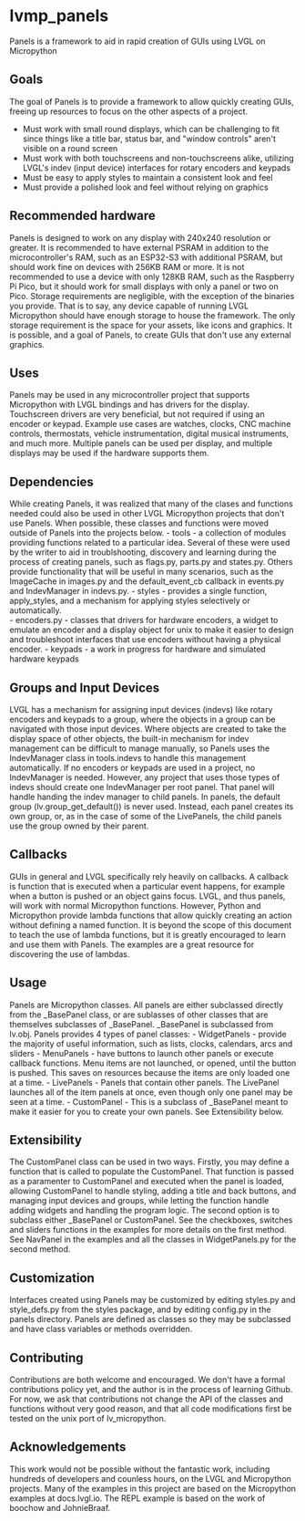 # lvmp_panels
Panels is a framework to aid in rapid creation of GUIs using LVGL on Micropython

## Goals
The goal of Panels is to provide a framework to allow quickly creating GUIs, freeing up resources to focus on the other aspects of a project.
- Must work with small round displays, which can be challenging to fit since things like a title bar, status bar, and "window controls" aren't visible on a round screen
- Must work with both touchscreens and non-touchscreens alike, utilizing LVGL's indev (input device) interfaces for rotary encoders and keypads
- Must be easy to apply styles to maintain a consistent look and feel
- Must provide a polished look and feel without relying on graphics

## Recommended hardware
Panels is designed to work on any display with 240x240 resolution or greater.  It is recommended to have external PSRAM in addition to the microcontroller's RAM, such as an ESP32-S3 with additional PSRAM, but should work fine on devices with 256KB RAM or more.  It is not recommended to use a device with only 128KB RAM, such as the Raspberry Pi Pico, but it should work for small displays with only a panel or two on Pico.  Storage requirements are negligible, with the exception of the binaries you provide.  That is to say, any device capable of running LVGL Micropython should have enough storage to house the framework.  The only storage requirement is the space for your assets, like icons and graphics.  It is possible, and a goal of Panels, to create GUIs that don't use any external graphics.

## Uses
Panels may be used in any microcontroller project that supports Micropython with LVGL bindings and has drivers for the display.  Touchscreen drivers are very beneficial, but not required if using an encoder or keypad.  Example use cases are watches, clocks, CNC machine controls, thermostats, vehicle instrumentation, digital musical instruments, and much more.  Multiple panels can be used per display, and multiple displays may be used if the hardware supports them.

## Dependencies
While creating Panels, it was realized that many of the clases and functions needed could also be used in other LVGL Micropython projects that don't use Panels.  When possible, these classes and functions were moved outside of Panels into the projects below.
        - tools - a collection of modules providing functions related to a particular idea.  Several of these were used by the writer to aid in troublshooting, discovery and learning during the process of creating panels, such as flags.py, parts.py and states.py.  Others provide functionality that will be useful in many scenarios, such as the ImageCache in images.py and the default_event_cb callback in events.py and IndevManager in indevs.py.
        - styles - provides a single function, apply_styles, and a mechanism for applying styles selectively or automatically.  
        - encoders.py - classes that drivers for hardware encoders, a widget to emulate an encoder and a display object for unix to make it easier to design and troubleshoot interfaces that use encoders without having a physical encoder.
        - keypads - a work in progress for hardware and simulated hardware keypads

## Groups and Input Devices
LVGL has a mechanism for assigning input devices (indevs) like rotary encoders and keypads to a group, where the objects in a group can be navigated with those input devices.  Where objects are created to take the display space of other objects, the built-in mechanism for indev management can be difficult to manage manually, so Panels uses the IndevManager class in tools.indevs to handle this management automatically.  If no encoders or keypads are used in a project, no IndevManager is needed.  However, any project that uses those types of indevs should create one IndevManager per root panel.  That panel will handle handing the indev manager to child panels.  In panels, the default group (lv.group_get_default()) is never used.  Instead, each panel creates its own group, or, as in the case of some of the LivePanels, the child panels use the group owned by their parent.

## Callbacks
GUIs in general and LVGL specifically rely heavily on callbacks.  A callback is function that is executed when a particular event happens, for example when a button is pushed or an object gains focus.  LVGL, and thus panels, will work with normal Micropython functions.  However, Python and Micropython provide lambda functions that allow quickly creating an action without defining a named function.  It is beyond the scope of this document to teach the use of lambda functions, but it is greatly encouraged to learn and use them with Panels.  The examples are a great resource for discovering the use of lambdas.

## Usage
Panels are Micropython classes.  All panels are either subclassed directly from the _BasePanel class, or are sublasses of other classes that are themselves subclasses of _BasePanel.  _BasePanel is subclassed from lv.obj.  Panels provides 4 types of panel classes:
        - WidgetPanels - provide the majority of useful information, such as lists, clocks, calendars, arcs and sliders
        - MenuPanels - have buttons to launch other panels or execute callback functions. Menu items are not launched, or opened, until the button is pushed.  This saves on resources because the items are only loaded one at a time.
        - LivePanels - Panels that contain other panels.  The LivePanel launches all of the item panels at once, even though only one panel may be seen at a time.
		    - CustomPanel - This is a subclass of _BasePanel meant to make it easier for you to create your own panels.  See Extensibility below.

## Extensibility
The CustomPanel class can be used in two ways.  Firstly, you may define a function that is called to populate the CustomPanel.  That function is passed as a paramenter to CustomPanel and executed when the panel is loaded, allowing CustomPanel to handle styling, adding a title and back buttons, and managing input devices and groups, while letting the function handle adding widgets and handling the program logic.  The second option is to subclass either _BasePanel or CustomPanel.  See the checkboxes, switches and sliders functions in the examples for more details on the first method.  See NavPanel in the examples and all the classes in WidgetPanels.py for the second method.

## Customization
Interfaces created using Panels may be customized by editing styles.py and style_defs.py from the styles package, and by editing config.py in the panels directory.  Panels are defined as classes so they may be subclassed and have class variables or methods overridden.

## Contributing
Contributions are both welcome and encouraged.  We don't have a formal contributions policy yet, and the author is in the process of learning Github.  For now, we ask that contributions not change the API of the classes and functions without very good reason, and that all code modifications first be tested on the unix port of lv_micropython.

## Acknowledgements
This work would not be possible without the fantastic work, including hundreds of developers and counless hours, on the LVGL and Micropython projects.  Many of the examples in this project are based on the Micropython examples at docs.lvgl.io. The REPL example is based on the work of boochow and JohnieBraaf.
